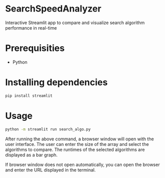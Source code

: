 # SearchSpeedAnalyzer
Interactive Streamlit app to compare and visualize search algorithm performance in real-time

# Prerequisities

- Python

# Installing dependencies
```bash
pip install streamlit
```

# Usage
```bash
python -m streamlit run search_algo.py
```
After running the above command, a browser window will open with the user interface. The user can enter the size of the array and select the algorithms to compare. The runtimes of the selected algorithms are displayed as a bar graph.

If browser window does not open automatically, you can open the browser and enter the URL displayed in the terminal.



